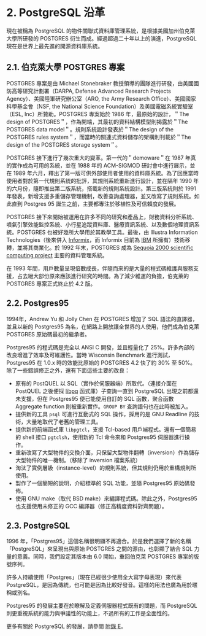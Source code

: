 # 2. PostgreSQL 沿革

現在被稱為 PostgreSQL 的物件關聯式資料庫管理系統，是根據美國加州伯克萊大學所研發的 POSTGRES 衍生而成。經過超過二十年以上的演進，PostgreSQL 現在是世界上最先進的開源資料庫系統。

## 2.1. 伯克萊大學 POSTGRES 專案

POSTGRES 專案是由 Michael Stonebraker 教授領導的團隊進行研發，由美國國防高等研究計劃署（DARPA, Defense Advanced Research Projects Agency）、美國陸軍研究辦公室（ARO, the Army Research Office）、美國國家科學基金會（NSF, the National Science Foundation）及美國電磁系統實驗室（ESL, Inc）所贊助。POSTGRES 專案始於 1986 年，最原始的設計，＂The design of POSTGRES＂，作為開端，其最初的資料結構模型則揭露於＂The POSTGRES data model＂。規則系統設計發表於＂The design of the POSTGRES rules system＂，而當時的關連式資料儲存的架構則刊載於＂The design of the POSTGRES storage system＂。

POSTGRES 接下進行了幾次重大的變革。第一代的＂demoware＂在 1987 年真的實作成為可用的系統，並在 1988 年的 ACM-SIGMOD 研討會中進行展示，並在 1989 年六月，釋出了第一版可供外部使用者使用的資料庫系統。為了回應當時使用者對於第一代規則系統的批評，其規則系統重新進行設計，並在隔年 1990 年的六月份，隨即推出第二版系統，搭載新的規則系統設計。第三版系統則於 1991 年發表，新增支援多重儲存管理機制，改善查詢處理器，並又改寫了規則系統。如此直到 Postgres 95 誕生之前，主要都專注於移植性及可信賴度的發展。

POSTGRES 接下來開始被運用在許多不同的研究和產品上，財務資料分析系統、噴氣引擎效能監控系統、小行星追蹤資料庫、醫療資訊系統、以及數個地理資訊系統。POSTGRES 也被好幾所大學用於其教學工具。最後，由 Illustra Information Technologies（後來併入 [Informix](http://www.informix.com/)，而 Informix 目前為 [IBM](http://www.ibm.com/) 所擁有）技術移轉，並將其商業化。於 1992 年末，POSTGRES 成為 [Sequoia 2000 scientific computing project](http://meteora.ucsd.edu/s2k/s2k\_home.html) 主要的資料管理系統。

在 1993 年間，用戶數量呈現倍數成長，伴隨而來的是大量的程式碼維護與服務支援，占去絕大部份原來應該進行研究的時間。為了減少維運的負擔，伯克萊的 POSTGRES 專案正式終止於 4.2 版。

## 2.2. Postgres95

1994年，Andrew Yu 和 Jolly Chen 在 POSTGRES 增加了 SQL 語法的直譯器，並且以新的 Postgres95 為名，在網路上開放讓全世界的人使用，他們成為伯克萊 POSTGRES 原始碼最初的繼承者。

Postgres95 的程式碼是完全以 ANSI C 開發，並且輕量化了 25%。許多內部的改良增進了效率及可維護性。當時 Wisconsin Benchmark 進行測試，Postgres95 在 1.0.x 時的效能比原始的 POSTGRES 4.2 快了約 30% 至 50%。除了一些錯誤修正之外，還有下面這些主要的改良：

* 原有的 PostQUEL 以 SQL（實作於伺服器端）所取代。（連接介面在 PostQUEL 之後便採 [libpq](https://www.postgresql.org/docs/current/libpq.html) 函式庫）子查詢一直到 PostgreSQL 出現之前都還未支援，但在 Postgres95 便已能使用自訂的 SQL 函數，聚合函數 Aggregate function 則被重新實作。`GROUP BY` 查詢語句也在此時被加入。
* 提供新的工具 `psql` 可進行互動式的 SQL 操作，採用的是 GNU Readline 的技術，大量地取代了老舊的管理工具。
* 提供新的前端函式庫 `libpgtcl`，支援 Tcl-based 用戶端程式。還有一個簡易的 shell 接口 `pgtclsh`，使用新的 Tcl 命令來和 Postgres95 伺服器進行操作。
* 重新改寫了大型物件的交換介面，只保留大型物件翻轉（inversion）作為儲存大型物件的唯一機制。（移除了 inversion 檔案系統）
* 淘汰了實例層級（instance-level）的規則系統，但其規則仍用於重構規則所使用。
* 製作了一個簡短的說明，介紹標準的 SQL 功能，並隨 Postgres95 原始碼發佈。
* 使用 GNU make（取代 BSD make）來編譯程式碼。除此之外，Postgres95 也支援使用未修正的 GCC 編譯器（修正高精度資料對齊問題）。

## 2.3. PostgreSQL

1996 年，「Postgres95」這個名稱很明顯不再適合。於是我們選擇了新的名稱「PostgreSQL」來呈現出與原始 POSTGRES 之間的源由，也彰顯了結合 SQL 力量的意義。同時，我們設定其版本由 6.0 開始，重回伯克萊 POSTGRES 專案的版號序列。

許多人持續使用「Postgres」（現在已經很少使用全大寫字母表現）來代表 PostgreSQL，是因為傳統，也可能是因為比較好發音。這樣的用法也廣為用於暱稱或別名。

Postgres95 的發展主要在於瞭解及定義伺服器程式既有的問題，而 PostgreSQL 則更重視系統的能力與爭議性的功能上，不過所有的工作是全面性的。

更多有關於 PostgreSQL 的發展，請參閱 [附錄 E](https://www.postgresql.org/docs/current/release.html)。
